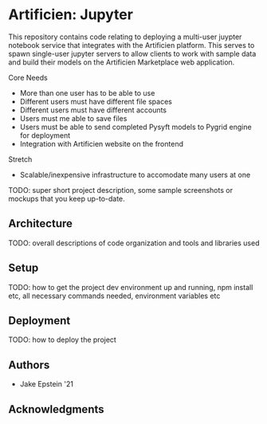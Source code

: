 # Artificien: Jupyter

This repository contains code relating to deploying a multi-user juypter notebook service that integrates with the Artificien platform. This serves to spawn single-user jupyter servers to allow clients to work with sample data and build their models on the Artificien Marketplace web application.

Core Needs
- More than one user has to be able to use
- Different users must have different file spaces
- Different users must have different accounts
- Users must me able to save files
- Users must be able to send completed Pysyft models to Pygrid engine for deployment
- Integration with Artificien website on the frontend

Stretch
- Scalable/inexpensive infrastructure to accomodate many users at one

TODO: super short project description, some sample screenshots or mockups that you keep up-to-date.

## Architecture

TODO:  overall descriptions of code organization and tools and libraries used

## Setup

TODO: how to get the project dev environment up and running, npm install etc, all necessary commands needed, environment variables etc

## Deployment

TODO: how to deploy the project

## Authors

* Jake Epstein '21

## Acknowledgments
